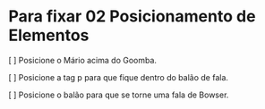 # Para fixar 02 Posicionamento de Elementos

  [ ] Posicione o Mário acima do Goomba.

  [ ] Posicione a tag p para que fique dentro do balão de fala.
  
  [ ] Posicione o balão para que se torne uma fala de Bowser.